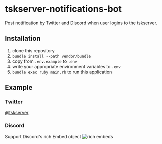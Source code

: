 # tskserver-notifications-bot
Post notification by Twitter and Discord when user logins to the tskserver.

## Installation
1. clone this repository
2. `bundle install --path vendor/bundle`
3. copy from `.env.example` to `.env`
4. write your appropriate environment variables to `.env`
5. `bundle exec ruby main.rb` to run this application

## Example

### Twitter
[@tskserver](https://twitter.com/tskserver)

### Discord
Support Discord's rich Embed object
![rich embeds](https://pbs.twimg.com/media/DQ-jQmTVwAI9oWr.jpg:large)
